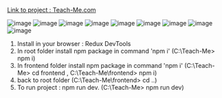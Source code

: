 [Link to project : Teach-Me.com](https://teach-me-bc4bcbfc9897.herokuapp.com/)

![image](https://github.com/OrelDamti/Teach-Me/assets/92372014/e2fb0b41-b289-43fb-b57f-fc01e0639813)
![image](https://github.com/OrelDamti/Teach-Me/assets/92372014/0db6509f-ccdf-4169-826d-4194ec02c7ba)
![image](https://github.com/OrelDamti/Teach-Me/assets/92372014/715ce05a-e52b-4d1c-8465-b223c6c8f20b)
![image](https://github.com/OrelDamti/Teach-Me/assets/92372014/3505dfcb-9481-4a3d-87db-50ce5cb6bb7d)
![image](https://github.com/OrelDamti/Teach-Me/assets/92372014/6f059a1f-a973-49ab-8c56-c79c45a04e7e)
![image](https://github.com/OrelDamti/Teach-Me/assets/92372014/1e8066bc-b5f0-4c81-9633-09945cf52a61)
![image](https://github.com/OrelDamti/Teach-Me/assets/92372014/569c93fe-8080-4590-8f8a-a948f5c395de)
![image](https://github.com/OrelDamti/Teach-Me/assets/92372014/c7098a19-5b02-4d70-a6de-0573d93051b1)
![image](https://github.com/OrelDamti/Teach-Me/assets/92372014/91f4c9bb-6647-43bd-803d-d1519e51c707)



1.  Install in your browser : Redux DevTools
2.  In root folder install npm package in command 'npm i' (C:\Teach-Me> npm i)
3.  In frontend folder install npm package in command 'npm i' (C:\Teach-Me> cd frontend , C:\Teach-Me\frontend> npm i)
4.  back to root folder (C:\Teach-Me\frontend> cd ..)
5.  To run project : npm run dev. (C:\Teach-Me> npm run dev)

